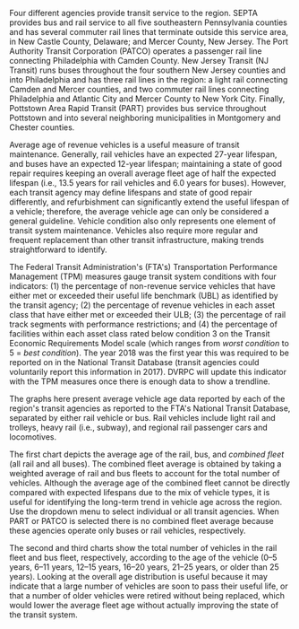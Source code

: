 Four different agencies provide transit service to the region. SEPTA provides bus and rail service to all five southeastern Pennsylvania counties and has several commuter rail lines that terminate outside this service area, in New Castle County, Delaware; and Mercer County, New Jersey. The Port Authority Transit Corporation (PATCO) operates a passenger rail line connecting Philadelphia with Camden County. New Jersey Transit (NJ Transit) runs buses throughout the four southern New Jersey counties and into Philadelphia and has three rail lines in the region: a light rail connecting Camden and Mercer counties, and two commuter rail lines connecting Philadelphia and Atlantic City and Mercer County to New York City. Finally, Pottstown Area Rapid Transit (PART) provides bus service throughout Pottstown and into several neighboring municipalities in Montgomery and Chester counties.

Average age of revenue vehicles is a useful measure of transit maintenance. Generally, rail vehicles have an expected 27-year lifespan, and buses have an expected 12-year lifespan; maintaining a state of good repair requires keeping an overall average fleet age of half the expected lifespan (i.e., 13.5 years for rail vehicles and 6.0 years for buses). However, each transit agency may define lifespans and state of good repair differently, and refurbishment can significantly extend the useful lifespan of a vehicle; therefore, the average vehicle age can only be considered a general guideline. Vehicle condition also only represents one element of transit system maintenance. Vehicles also require more regular and frequent replacement than other transit infrastructure, making trends straightforward to identify.

The Federal Transit Administration's (FTA's) Transportation Performance Management (TPM) measures gauge transit system conditions with four indicators: (1) the percentage of non-revenue service vehicles that have either met or exceeded their useful life benchmark (UBL) as identified by the transit agency; (2) the percentage of revenue vehicles in each asset class that have either met or exceeded their ULB; (3) the percentage of rail track segments with performance restrictions; and (4) the percentage of facilities within each asset class rated below condition 3 on the Transit Economic Requirements Model scale (which ranges from _worst condition_ to 5 = _best condition_). The year 2018 was the first year this was required to be reported on in the National Transit Database (transit agencies could voluntarily report this information in 2017). DVRPC will update this indicator with the TPM measures once there is enough data to show a trendline.

The graphs here present average vehicle age data reported by each of the region's transit agencies as reported to the FTA's National Transit Database, separated by either rail vehicle or bus. Rail vehicles include light rail and trolleys, heavy rail (i.e., subway), and regional rail passenger cars and locomotives.

The first chart depicts the average age of the rail, bus, and _combined fleet_ (all rail and all buses). The combined fleet average is obtained by taking a weighted average of rail and bus fleets to account for the total number of vehicles. Although the average age of the combined fleet cannot be directly compared with expected lifespans due to the mix of vehicle types, it is useful for identifying the long-term trend in vehicle age across the region. Use the dropdown menu to select individual or all transit agencies. When PART or PATCO is selected there is no combined fleet average because these agencies operate only buses or rail vehicles, respectively.

The second and third charts show the total number of vehicles in the rail fleet and bus fleet, respectively, according to the age of the vehicle (0–5 years, 6–11 years, 12–15 years, 16–20 years, 21–25 years, or older than 25 years). Looking at the overall age distribution is useful because it may indicate that a large number of vehicles are soon to pass their useful life, or that a number of older vehicles were retired without being replaced, which would lower the average fleet age without actually improving the state of the transit system.